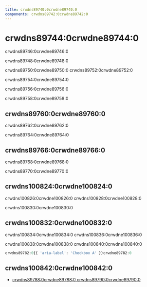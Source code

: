 ```yaml
---
title: crwdns89740:0crwdne89740:0
components: crwdns89742:0crwdne89742:0
---
```


# crwdns89744:0crwdne89744:0

<p class="description">crwdns89746:0crwdne89746:0</p>

crwdns89748:0crwdne89748:0

crwdns89750:0crwdne89750:0 crwdns89752:0crwdne89752:0

crwdns89754:0crwdne89754:0

crwdns89756:0crwdne89756:0

crwdns89758:0crwdne89758:0

## crwdns89760:0crwdne89760:0

crwdns89762:0crwdne89762:0

crwdns89764:0crwdne89764:0

## crwdns89766:0crwdne89766:0

crwdns89768:0crwdne89768:0

crwdns89770:0crwdne89770:0

## crwdns100824:0crwdne100824:0

crwdns100826:0crwdne100826:0 crwdns100828:0crwdne100828:0

crwdns100830:0crwdne100830:0

## crwdns100832:0crwdne100832:0

crwdns100834:0crwdne100834:0 crwdns100836:0crwdne100836:0

crwdns100838:0crwdne100838:0 crwdns100840:0crwdne100840:0

```jsx
crwdns89782:0{{ 'aria-label': 'Checkbox A' }}crwdne89782:0
```

## crwdns100842:0crwdne100842:0

- [crwdns89788:0crwdne89788:0 crwdns89790:0crwdne89790:0](crwdns89786:0crwdne89786:0)